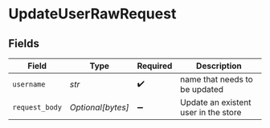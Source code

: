 # UpdateUserRawRequest


## Fields

| Field                                | Type                                 | Required                             | Description                          |
| ------------------------------------ | ------------------------------------ | ------------------------------------ | ------------------------------------ |
| `username`                           | *str*                                | :heavy_check_mark:                   | name that needs to be updated        |
| `request_body`                       | *Optional[bytes]*                    | :heavy_minus_sign:                   | Update an existent user in the store |
